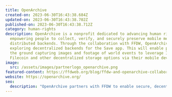 ```yaml
---
title: OpenArchive
created-on: 2023-06-30T16:43:38.684Z
updated-on: 2023-06-30T16:43:38.702Z
published-on: 2023-06-30T16:43:38.712Z
category: human-rights
description: OpenArchive is a nonprofit dedicated to advancing human rights by
  empowering people to collect, verify, and securely preserve mobile media using
  distributed backends. Through the collaboration with FFDW, OpenArchive is
  exploring decentralized backends for the Save app. This will enable people on
  the ground capturing images and footage of world events to leverage IPFS and
  Filecoin and other decentralized storage options via their mobile device.
image:
  src: /assets/images/partnerlogo_openarchive.png
featured-content: https://ffdweb.org/blog/ffdw-and-openarchive-collaborate-to-deploy-decentralized-archive-for-human-rights-data
website: https://openarchive.org/
seo:
  description: "OpenArchive partners with FFDW to enable secure, decentralized preservation of human rights media through their Save app, leveraging IPFS and Filecoin for mobile-first documentation."
---
```

